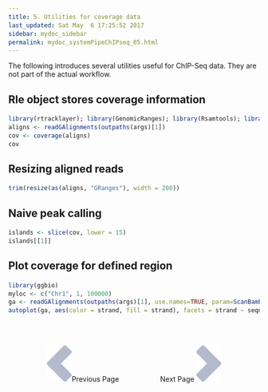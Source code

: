 ```yaml
---
title: 5. Utilities for coverage data
last_updated: Sat May  6 17:25:52 2017
sidebar: mydoc_sidebar
permalink: mydoc_systemPipeChIPseq_05.html
---
```


The following introduces several utilities useful for ChIP-Seq data. They are not part of the actual
workflow.

## Rle object stores coverage information

```r
library(rtracklayer); library(GenomicRanges); library(Rsamtools); library(GenomicAlignments)
aligns <- readGAlignments(outpaths(args)[1])
cov <- coverage(aligns)
cov
```

## Resizing aligned reads

```r
trim(resize(as(aligns, "GRanges"), width = 200))
```

## Naive peak calling

```r
islands <- slice(cov, lower = 15)
islands[[1]]
```

## Plot coverage for defined region

```r
library(ggbio)
myloc <- c("Chr1", 1, 100000)
ga <- readGAlignments(outpaths(args)[1], use.names=TRUE, param=ScanBamParam(which=GRanges(myloc[1], IRanges(as.numeric(myloc[2]), as.numeric(myloc[3])))))
autoplot(ga, aes(color = strand, fill = strand), facets = strand ~ seqnames, stat = "coverage")
```

<br><br><center><a href="mydoc_systemPipeChIPseq_04.html"><img src="images/left_arrow.png" alt="Previous page."></a>Previous Page &nbsp; &nbsp; &nbsp; &nbsp; &nbsp; &nbsp; &nbsp; &nbsp; &nbsp; &nbsp; Next Page
<a href="mydoc_systemPipeChIPseq_06.html"><img src="images/right_arrow.png" alt="Next page."></a></center>
